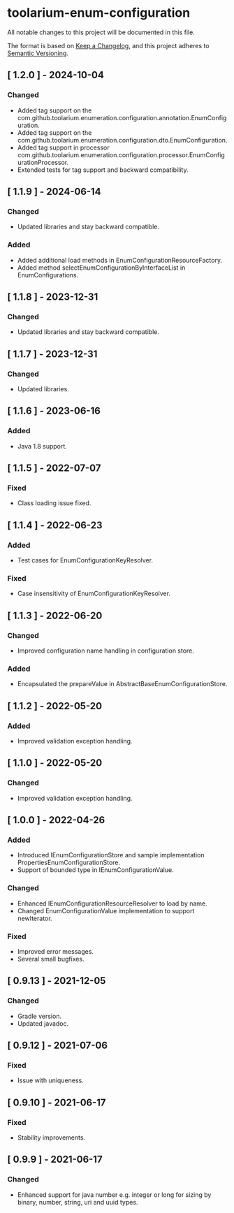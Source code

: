 # toolarium-enum-configuration

All notable changes to this project will be documented in this file.

The format is based on [Keep a Changelog](https://keepachangelog.com/en/1.0.0/),
and this project adheres to [Semantic Versioning](https://semver.org/spec/v2.0.0.html).

## [ 1.2.0 ] - 2024-10-04
### Changed
- Added tag support on the com.github.toolarium.enumeration.configuration.annotation.EnumConfiguration.
- Added tag support on the com.github.toolarium.enumeration.configuration.dto.EnumConfiguration.
- Added tag support in processor com.github.toolarium.enumeration.configuration.processor.EnumConfigurationProcessor.
- Extended tests for tag support and backward compatibility.

## [ 1.1.9 ] - 2024-06-14
### Changed
- Updated libraries and stay backward compatible.

### Added
- Added additional load methods in EnumConfigurationResourceFactory.
- Added method selectEnumConfigurationByInterfaceList in EnumConfigurations.

## [ 1.1.8 ] - 2023-12-31
### Changed
- Updated libraries and stay backward compatible.

## [ 1.1.7 ] - 2023-12-31
### Changed
- Updated libraries.

## [ 1.1.6 ] - 2023-06-16
### Added
- Java 1.8 support.

## [ 1.1.5 ] - 2022-07-07
### Fixed
- Class loading issue fixed.

## [ 1.1.4 ] - 2022-06-23
### Added
- Test cases for EnumConfigurationKeyResolver.

### Fixed
- Case insensitivity of EnumConfigurationKeyResolver.

## [ 1.1.3 ] - 2022-06-20
### Changed
- Improved configuration name handling in configuration store.

### Added
- Encapsulated the prepareValue in AbstractBaseEnumConfigurationStore.

## [ 1.1.2 ] - 2022-05-20
### Added
- Improved validation exception handling.

## [ 1.1.0 ] - 2022-05-20
### Changed
- Improved validation exception handling.

## [ 1.0.0 ] - 2022-04-26
### Added
- Introduced IEnumConfigurationStore and sample implementation PropertiesEnumConfigurationStore.
- Support of bounded type in IEnumConfigurationValue.

### Changed
- Enhanced IEnumConfigurationResourceResolver to load by name.
- Changed EnumConfigurationValue implementation to support newIterator.

### Fixed
- Improved error messages.
- Several small bugfixes.

## [ 0.9.13 ] - 2021-12-05
### Changed
- Gradle version.
- Updated javadoc.

## [ 0.9.12 ] - 2021-07-06
### Fixed
- Issue with uniqueness.

## [ 0.9.10 ] - 2021-06-17
### Fixed
- Stability improvements.

## [ 0.9.9 ] - 2021-06-17
### Changed
- Enhanced support for java number e.g. integer or long for sizing by binary, number, string, uri and uuid types.
